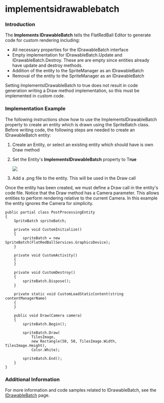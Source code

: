 # implementsidrawablebatch

### Introduction

The **Implements IDrawableBatch** tells the FlatRedBall Editor to generate code for custom rendering including:

* All necessary properties for the IDrawableBatch interface
* Empty implementation for IDrawableBatch.Update and IDrawableBatch.Destroy. These are are empty since entities already have update and destroy methods.
* Addition of the entity to the SpriteManager as an IDrawableBatch
* Removal of the entity to the SpriteManager as an IDrawableBatch

Setting ImplementsIDrawableBatch to true does not result in code generation writing a Draw method implementation, so this must be implemented in custom code.

### Implementation Example

The following instructions show how to use the ImplementsIDrawableBatch property to create an entity which is drawn using the SpriteBatch class. Before writing code, the following steps are needed to create an IDrawableBatch entity:

1. Create an Entity, or select an existing entity which should have is own Draw method
2.  Set the Entity's **ImplementsIDrawableBatch** property to T**rue**

    ![](../../../../media/2016-06-img\_576b65577329a.png)
3. Add a .png file to the entity. This will be used in the Draw call

Once the entity has been created, we must define a Draw  call in the entity's code file. Notice that the Draw  method has a Camera  parameter. This allows entities to perform rendering relative to the current Camera. In this example the entity ignores the Camera for simplicity.

```lang:c#
public partial class PostProcessingEntity
{
    SpriteBatch spriteBatch;

    private void CustomInitialize()
    {
        spriteBatch = new SpriteBatch(FlatRedBallServices.GraphicsDevice);
    }

    private void CustomActivity()
    {
    }

    private void CustomDestroy()
    {
        spriteBatch.Dispose();
    }

    private static void CustomLoadStaticContent(string contentManagerName)
    {
    }

    public void Draw(Camera camera)
    {
        spriteBatch.Begin();

        spriteBatch.Draw(
            TilesImage, 
            new Rectangle(50, 50, TilesImage.Width, TilesImage.Height), 
            Color.White);

        spriteBatch.End();
    }
}
```

### Additional Information

For more information and code samples related to IDrawableBatch, see the [IDrawableBatch](../../../api/flatredball/graphics/drawablebatch.md) page.
